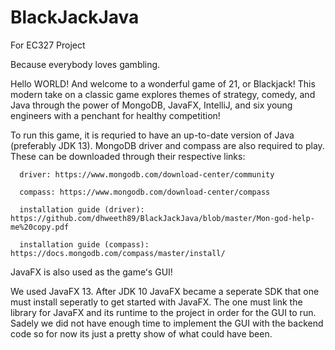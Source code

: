 # BlackJackJava
For EC327 Project

Because everybody loves gambling.


Hello WORLD! And welcome to a wonderful game of 21, or Blackjack!
This modern take on a classic game explores themes of strategy, comedy, and Java through the power of MongoDB, JavaFX, IntelliJ, and six young engineers with a penchant for healthy competition!


To run this game, it is requried to have an up-to-date version of Java (preferably JDK 13). MongoDB driver and compass are also required to play. These can be downloaded through their respective links:

      driver: https://www.mongodb.com/download-center/community
      
      compass: https://www.mongodb.com/download-center/compass
      
      installation guide (driver): https://github.com/dhweeth89/BlackJackJava/blob/master/Mon-god-help-me%20copy.pdf
      
      installation guide (compass): https://docs.mongodb.com/compass/master/install/


JavaFX is also used as the gameʻs GUI!

We used JavaFX 13. After JDK 10 JavaFX became a seperate SDK that one must install seperatly to get started with JavaFX. 
The one must link the library for JavaFX and its runtime to the project in order for the GUI to run. Sadely we did not have enough time to implement the GUI with the backend code so for now its just a pretty show of what could have been.
